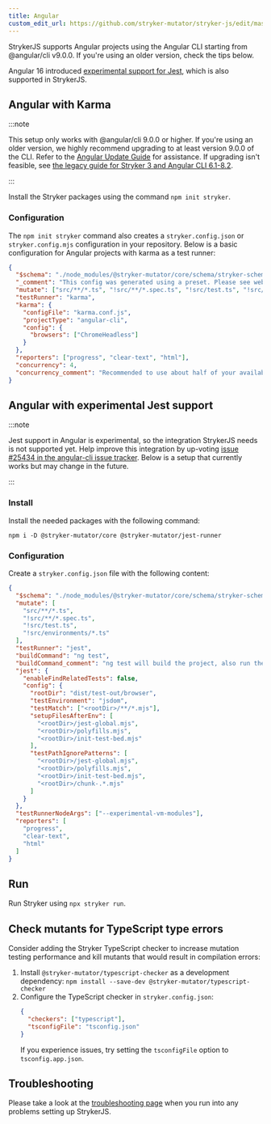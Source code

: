 ```yaml
---
title: Angular
custom_edit_url: https://github.com/stryker-mutator/stryker-js/edit/master/docs/guides/angular.md
---
```


StrykerJS supports Angular projects using the Angular CLI starting from @angular/cli v9.0.0. If you're using an older version, check the tips below.

Angular 16 introduced [experimental support for Jest](https://blog.angular.io/angular-v16-is-here-4d7a28ec680d#1048), which is also supported in StrykerJS.

## Angular with Karma

:::note 

This setup only works with @angular/cli 9.0.0 or higher. If you're using an older version, we highly recommend upgrading to at least version 9.0.0 of the CLI. Refer to the [Angular Update Guide](https://update.angular.io/) for assistance. If upgrading isn't feasible, see [the legacy guide for Stryker 3 and Angular CLI 6.1-8.2](./legacy/stryker-3/angular.md).

:::

Install the Stryker packages using the command `npm init stryker`.

### Configuration

The `npm init stryker` command also creates a `stryker.config.json` or `stryker.config.mjs` configuration in your repository. Below is a basic configuration for Angular projects with karma as a test runner:

```json
{
  "$schema": "./node_modules/@stryker-mutator/core/schema/stryker-schema.json",
  "_comment": "This config was generated using a preset. Please see website for more information: https://stryker-mutator.io/docs/stryker-js/guides/angular",
  "mutate": ["src/**/*.ts", "!src/**/*.spec.ts", "!src/test.ts", "!src/environments/*.ts"],
  "testRunner": "karma",
  "karma": {
    "configFile": "karma.conf.js",
    "projectType": "angular-cli",
    "config": {
      "browsers": ["ChromeHeadless"]
    }
  },
  "reporters": ["progress", "clear-text", "html"],
  "concurrency": 4,
  "concurrency_comment": "Recommended to use about half of your available cores when running stryker with angular"
}
```

## Angular with experimental Jest support

:::note

Jest support in Angular is experimental, so the integration StrykerJS needs is not supported yet. Help improve this integration by up-voting [issue #25434 in the angular-cli issue tracker](https://github.com/angular/angular-cli/issues/25434). Below is a setup that currently works but may change in the future.

:::

### Install

Install the needed packages with the following command: 

```shell
npm i -D @stryker-mutator/core @stryker-mutator/jest-runner
```

### Configuration

Create a `stryker.config.json` file with the following content:

```json
{
  "$schema": "./node_modules/@stryker-mutator/core/schema/stryker-schema.json",
  "mutate": [
    "src/**/*.ts",
    "!src/**/*.spec.ts",
    "!src/test.ts",
    "!src/environments/*.ts"
  ],
  "testRunner": "jest",
  "buildCommand": "ng test",
  "buildCommand_comment": "ng test will build the project, also run the tests once. Please up-vote this issue to improve this behavior: https://github.com/angular/angular-cli/issues/25434",
  "jest": {
    "enableFindRelatedTests": false,
    "config": {
      "rootDir": "dist/test-out/browser",
      "testEnvironment": "jsdom",
      "testMatch": ["<rootDir>/**/*.mjs"],
      "setupFilesAfterEnv": [
        "<rootDir>/jest-global.mjs",
        "<rootDir>/polyfills.mjs",
        "<rootDir>/init-test-bed.mjs"
      ],
      "testPathIgnorePatterns": [
        "<rootDir>/jest-global.mjs",
        "<rootDir>/polyfills.mjs",
        "<rootDir>/init-test-bed.mjs",
        "<rootDir>/chunk-.*.mjs"
      ]
    }
  },
  "testRunnerNodeArgs": ["--experimental-vm-modules"],
  "reporters": [
    "progress",
    "clear-text",
    "html"
  ]
}
```

## Run

Run Stryker using `npx stryker run`.

## Check mutants for TypeScript type errors

Consider adding the Stryker TypeScript checker to increase mutation testing performance and kill mutants that would result in compilation errors:

1. Install `@stryker-mutator/typescript-checker` as a development dependency:
   `npm install --save-dev @stryker-mutator/typescript-checker`
1. Configure the TypeScript checker in `stryker.config.json`:
   ```json
   {
     "checkers": ["typescript"],
     "tsconfigFile": "tsconfig.json"
   }
   ```
   If you experience issues, try setting the `tsconfigFile` option to `tsconfig.app.json`.


## Troubleshooting

Please take a look at the [troubleshooting page](../troubleshooting.md) when you run into any problems setting up StrykerJS.
